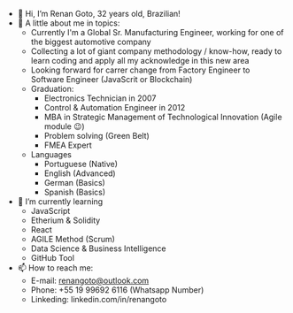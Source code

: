 - 👋 Hi, I’m Renan Goto, 32 years old, Brazilian!
- 👀 A little about me in topics:
  - Currently I'm a Global Sr. Manufacturing Engineer, working for one of the biggest automotive company
  - Collecting a lot of giant company methodology / know-how, ready to learn coding and apply all my acknowledge in this new area
  - Looking forward for carrer change from Factory Engineer to Software Engineer (JavaScrit or Blockchain)
  - Graduation:
    - Electronics Technician in 2007
    - Control & Automation Engineer in 2012
    - MBA in Strategic Management of Technological Innovation (Agile module 😉)
    - Problem solving (Green Belt)
    - FMEA Expert
  - Languages
    - Portuguese (Native)
    - English (Advanced)
    - German (Basics)
    - Spanish (Basics) 
- 🌱 I’m currently learning 
  - JavaScript 
  - Etherium & Solidity 
  - React 
  - AGILE Method (Scrum) 
  - Data Science & Business Intelligence 
  - GitHub Tool
- 📫 How to reach me:
  - E-mail: renangoto@outlook.com
  - Phone: +55 19 99692 6116 (Whatsapp Number) 
  - Linkeding: linkedin.com/in/renangoto
